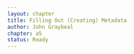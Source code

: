 ```yaml
---
layout: chapter
title: Filling Out (Creating) Metadata
author: John Graybeal
chapter: a5
status: Ready
---
```

